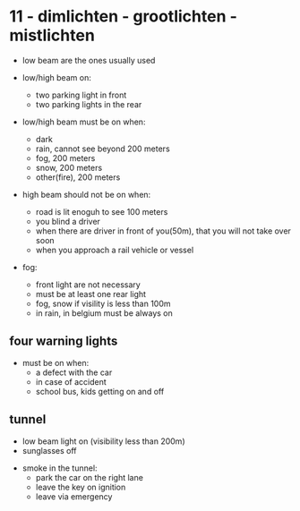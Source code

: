 # 11 - dimlichten - grootlichten - mistlichten

- low beam are the ones usually used

- low/high beam on:
  - two parking light in front
  - two parking lights in the rear

- low/high beam must be on when:
  - dark
  - rain, cannot see beyond 200 meters
  - fog, 200 meters
  - snow, 200 meters
  - other(fire), 200 meters

- high beam should not be on when:
  - road is lit enoguh to see 100 meters
  - you blind a driver
  - when there are driver in front of you(50m), that you will not take over soon
  - when you approach a rail vehicle or vessel

- fog:
  - front light are not necessary
  - must be at least one rear light
  - fog, snow if visility is less than 100m
  - in rain, in belgium must be always on

## four warning lights

- must be on when:
  - a defect with the car
  - in case of accident
  - school bus, kids getting on and off

## tunnel

- low beam light on (visibility less than 200m)
- sunglasses off

* smoke in the tunnel:
  - park the car on the right lane
  - leave the key on ignition
  - leave via emergency
